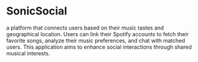 # SonicSocial
a platform that connects users based on their music tastes and geographical location. Users can link their Spotify accounts to fetch their favorite songs, analyze their music preferences, and chat with matched users. This application aims to enhance social interactions through shared musical interests. 

